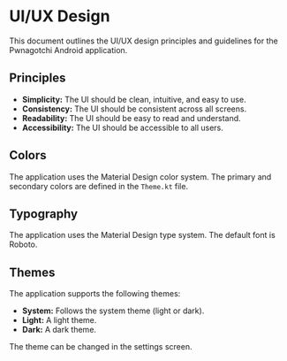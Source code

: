 # UI/UX Design

This document outlines the UI/UX design principles and guidelines for the Pwnagotchi Android application.

## Principles

*   **Simplicity:** The UI should be clean, intuitive, and easy to use.
*   **Consistency:** The UI should be consistent across all screens.
*   **Readability:** The UI should be easy to read and understand.
*   **Accessibility:** The UI should be accessible to all users.

## Colors

The application uses the Material Design color system. The primary and secondary colors are defined in the `Theme.kt` file.

## Typography

The application uses the Material Design type system. The default font is Roboto.

## Themes

The application supports the following themes:

*   **System:** Follows the system theme (light or dark).
*   **Light:** A light theme.
*   **Dark:** A dark theme.

The theme can be changed in the settings screen.
